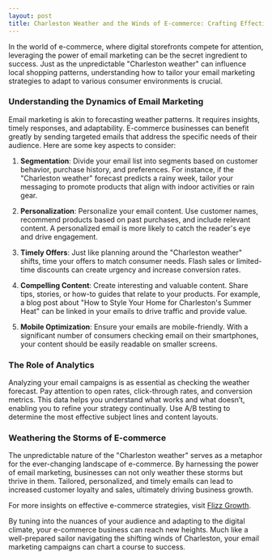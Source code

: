 ```yaml
---
layout: post
title: Charleston Weather and the Winds of E-commerce: Crafting Effective Email Strategies
---
```



In the world of e-commerce, where digital storefronts compete for attention, leveraging the power of email marketing can be the secret ingredient to success. Just as the unpredictable "Charleston weather" can influence local shopping patterns, understanding how to tailor your email marketing strategies to adapt to various consumer environments is crucial.

### Understanding the Dynamics of Email Marketing

Email marketing is akin to forecasting weather patterns. It requires insights, timely responses, and adaptability. E-commerce businesses can benefit greatly by sending targeted emails that address the specific needs of their audience. Here are some key aspects to consider:

1. **Segmentation**: Divide your email list into segments based on customer behavior, purchase history, and preferences. For instance, if the "Charleston weather" forecast predicts a rainy week, tailor your messaging to promote products that align with indoor activities or rain gear.

2. **Personalization**: Personalize your email content. Use customer names, recommend products based on past purchases, and include relevant content. A personalized email is more likely to catch the reader's eye and drive engagement.

3. **Timely Offers**: Just like planning around the "Charleston weather" shifts, time your offers to match consumer needs. Flash sales or limited-time discounts can create urgency and increase conversion rates.

4. **Compelling Content**: Create interesting and valuable content. Share tips, stories, or how-to guides that relate to your products. For example, a blog post about "How to Style Your Home for Charleston's Summer Heat" can be linked in your emails to drive traffic and provide value.

5. **Mobile Optimization**: Ensure your emails are mobile-friendly. With a significant number of consumers checking email on their smartphones, your content should be easily readable on smaller screens.

### The Role of Analytics

Analyzing your email campaigns is as essential as checking the weather forecast. Pay attention to open rates, click-through rates, and conversion metrics. This data helps you understand what works and what doesn’t, enabling you to refine your strategy continually. Use A/B testing to determine the most effective subject lines and content layouts.

### Weathering the Storms of E-commerce

The unpredictable nature of the "Charleston weather" serves as a metaphor for the ever-changing landscape of e-commerce. By harnessing the power of email marketing, businesses can not only weather these storms but thrive in them. Tailored, personalized, and timely emails can lead to increased customer loyalty and sales, ultimately driving business growth.

For more insights on effective e-commerce strategies, visit [Flizz Growth](https://flizzgrowth.com).

By tuning into the nuances of your audience and adapting to the digital climate, your e-commerce business can reach new heights. Much like a well-prepared sailor navigating the shifting winds of Charleston, your email marketing campaigns can chart a course to success.